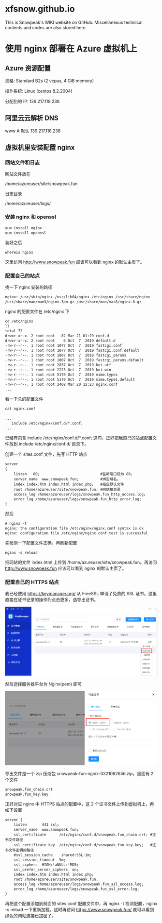 # xfsnow.github.io
This is Snowpeak's WIKI website on GitHub.
Miscellaneous technical contents and codes are also stored here.


# 使用 nginx 部署在 Azure 虚拟机上

## Azure 资源配置

规格: Standard B2s (2 vcpus, 4 GiB memory)

操作系统: Linux (centos 8.2.2004)

分配到的 IP: 139.217.118.238

## 阿里云云解析 DNS
www	A	默认		139.217.118.238

## 虚拟机里安装配置 nginx

### 网站文件和日志
网站文件放在

/home/azureuser/site/snowpeak.fun

日志目录

/home/azureuser/logs/

### 安装 nginx 和 openssl

```
yum install nginx
yum install openssl
```

装好之后
```
whereis nginx
```

这里访问 http://www.snowpeak.fun 应该可以看到 nginx 的默认主页了。


### 配置自己的站点

找一下 nginx 安装的路径
```
nginx: /usr/sbin/nginx /usr/lib64/nginx /etc/nginx /usr/share/nginx /usr/share/man/man3/nginx.3pm.gz /usr/share/man/man8/nginx.8.gz

```

nginx 的配置文件在 /etc/nginx 下
```
cd /etc/nginx
ll
total 72
drwxr-xr-x. 2 root root   82 Mar 21 01:29 conf.d
drwxr-xr-x. 2 root root    6 Oct  7  2019 default.d
-rw-r--r--. 1 root root 1077 Oct  7  2019 fastcgi.conf
-rw-r--r--. 1 root root 1077 Oct  7  2019 fastcgi.conf.default
-rw-r--r--. 1 root root 1007 Oct  7  2019 fastcgi_params
-rw-r--r--. 1 root root 1007 Oct  7  2019 fastcgi_params.default
-rw-r--r--. 1 root root 2837 Oct  7  2019 koi-utf
-rw-r--r--. 1 root root 2223 Oct  7  2019 koi-win
-rw-r--r--. 1 root root 5170 Oct  7  2019 mime.types
-rw-r--r--. 1 root root 5170 Oct  7  2019 mime.types.default
-rw-r--r--. 1 root root 2468 Mar 20 12:23 nginx.conf
...
```

看一下总的配置文件

```
cat nginx.conf

...
   include /etc/nginx/conf.d/*.conf;
...
```
已经有包含    include /etc/nginx/conf.d/\*.conf; 这句，正好把我自己的站点配置文件放到    include /etc/nginx/conf.d/ 目录下。

创建一个 sites.conf 文件，先写 HTTP 站点

```
server
{
    listen   80;                            #监听端口设为 80。
    server_name  www.snowpeak.fun;          #绑定域名。
    index index.htm index.html index.php;   #指定默认文件
    root /home/azureuser/site/snowpeak.fun; #网站根目录
    access_log /home/azureuser/logs/snowpeak.fun_http_access.log;
    error_log /home/azureuser/logs/snowpeak.fun_http_error.log;
}

```

然后

```
# nginx -t
nginx: the configuration file /etc/nginx/nginx.conf syntax is ok
nginx: configuration file /etc/nginx/nginx.conf test is successful

```
先检测一下配置文件正确。再刷新配置

```
nginx -s reload
```

把网站的文件 index.html 上传到 /home/azureuser/site/snowpeak.fun。再访问 http://www.snowpeak.fun 应该可以看到 nginx 的默认主页了。

### 配置自己的 HTTPS 站点
我已经使用 https://keymanager.org/ 从 FreeSSL 申请了免费的 SSL 证书。这里直接在证书记录的操作列点击更多，选导出证书。

![KeyManager导出证书](doc/img/KeyManagerExport.png)

然后选择服务器平台为 Nginx(pem) 即可

![KeyManager导出证书选择服务器平台为 Nginx](doc/img/KeyManagerExportNginx.png)

导出文件是一个 zip 压缩包 snowpeak-fun-nginx-0321092656.zip，里面有 2 个文件
```
snowpeak.fun_chain.crt
snowpeak.fun_key.key
```
正好对应 nginx 中 HTTPS 站点的配置中，这 2 个证书文件上传到虚拟机上，再如下设置

```
server {
    listen       443 ssl;
    server_name  www.snowpeak.fun;
    ssl_certificate      /etc/nginx/conf.d/snowpeak.fun_chain.crt; #证书文件路径
    ssl_certificate_key  /etc/nginx/conf.d/snowpeak.fun_key.key;   #证书文件密钥的路径
    #ssl_session_cache    shared:SSL:1m;
    ssl_session_timeout  5m;
    ssl_ciphers  HIGH:!aNULL:!MD5;
    ssl_prefer_server_ciphers  on;
    index index.htm index.html index.php;
    root /home/azureuser/site/snowpeak.fun;
    access_log /home/azureuser/logs/snowpeak.fun_ssl_access.log;
    error_log /home/azureuser/logs/snowpeak.fun_ssl_error.log;
}
```
再把这个配置添加到前面的 sites.conf 配置文件中，再 nginx -t 检测配置，nginx -s reload 一下重新加载。这时再访问 https://www.snowpeak.fun/ 就可以看到绿色的网站连接已加密了。
